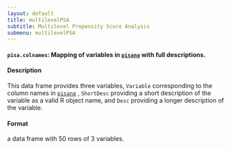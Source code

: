 ```yaml
---
layout: default
title: multilevelPSA
subtitle: Multilevel Propensity Score Analysis
submenu: multilevelPSA
---
```


#### `pisa.colnames`: Mapping of variables in [`pisana`](pisana.html) with full descriptions. ####

#### Description ####


 This data frame provides three variables, `Variable` 
 corresponding to the column names in
  [`pisana`](pisana.html) , `ShortDesc` providing a short
 description of the variable as a valid R object name, and
  `Desc` providing a longer description of the
 variable.


#### Format ####

a data frame with 50 rows of 3 variables.


